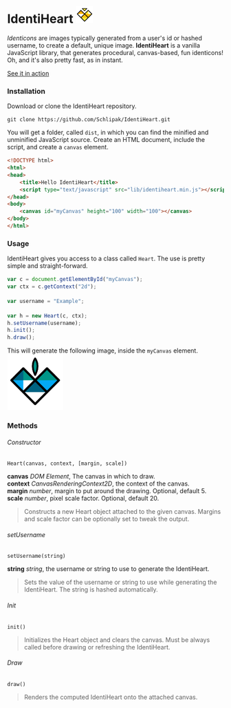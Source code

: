 IdentiHeart <img src="./img/identiheart.png" width="40">
===========

*Identicons* are images typically generated from a user's id or hashed username, to create a default, unique image.
**IdentiHeart** is a vanilla JavaScript library, that generates procedural, canvas-based, fun identicons!
Oh, and it's also pretty fast, as in instant.

[See it in action](http://schlipak.github.io/IdentiHeart/ "Demo")

### Installation
Download or clone the IdentiHeart repository.

```
git clone https://github.com/Schlipak/IdentiHeart.git
```

You will get a folder, called `dist`, in which you can find the minified and unminified JavaScript source.
Create an HTML document, include the script, and create a `canvas` element.

``` html
<!DOCTYPE html>
<html>
<head>
	<title>Hello IdentiHeart</title>
	<script type="text/javascript" src="lib/identiheart.min.js"></script>
</head>
<body>
	<canvas id="myCanvas" height="100" width="100"></canvas>
</body>
</html>
```

### Usage
IdentiHeart gives you access to a class called `Heart`. The use is pretty simple and straight-forward.

``` javascript
var c = document.getElementById("myCanvas");
var ctx = c.getContext("2d");

var username = "Example";

var h = new Heart(c, ctx);
h.setUsername(username);
h.init();
h.draw();
```

This will generate the following image, inside the `myCanvas` element.<br />
<img src="./img/example.png" width="130">

### Methods
###### Constructor

```
Heart(canvas, context, [margin, scale])
```
**canvas** *DOM Element*, The canvas in which to draw.<br/>
**context** *CanvasRenderingContext2D*, the context of the canvas.<br/>
**margin** *number*, margin to put around the drawing. Optional, default 5.<br/>
**scale** *number*, pixel scale factor. Optional, default 20.

> Constructs a new Heart object attached to the given canvas. Margins and scale factor can be optionally set to tweak the output.

###### setUsername

```
setUsername(string)
```

**string** *string*, the username or string to use to generate the IdentiHeart.

> Sets the value of the username or string to use while generating the IdentiHeart. The string is hashed automatically.

###### Init

```
init()
```

> Initializes the Heart object and clears the canvas. Must be always called before drawing or refreshing the IdentiHeart.

###### Draw

```
draw()
```

> Renders the computed IdentiHeart onto the attached canvas.